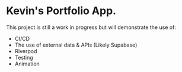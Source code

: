 # Kevin's Portfolio App.

This project is still a work in progress but will demonstrate the use of:

* CI/CD
* The use of external data & APIs (Likely Supabase)
* Riverpod
* Testing
* Animation
